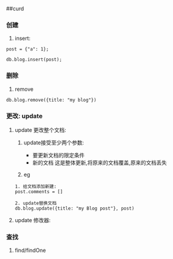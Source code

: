 ##curd
### 创建
1. insert:
```
post = {"a": 1};

db.blog.insert(post);
```

### 删除
1. remove 
```
db.blog.remove({title: "my blog"})
```
### 更改: update
1. update 更改整个文档:
	1. update接受至少两个参数: 
		- 要更新文档的限定条件
		- 新的文档
			这是整体更新,将原来的文档覆盖,原来的文档丢失

	2. eg
	```
	1. 给文档添加新建:
	post.comments = []

	2. update替换文档
	db.blog.update({title: "my Blog post"}, post)
	```

2. update 修改器:

### 查找
1. find/findOne

